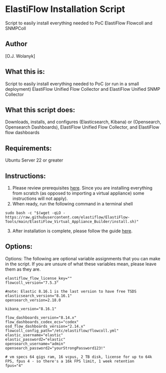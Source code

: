 # ElastiFlow Installation Script
Script to easily install everything needed to PoC ElastiFlow Flowcoll and SNMPColl

## Author
[O.J. Wolanyk]

What this is:
----------------
Script to easily install everything needed to PoC (or run in a small deployment) ElastiFlow Unified Flow Collector and ElastiFlow Unified SNMP Collector

What this script does:
----------------
Downloads, installs, and configures (Elasticsearch, Kibana) or (Opensearch, Opensearch Dashboards), ElastiFlow Unified Flow Collector, and ElastiFlow flow dashboards

Requirements:
----------------
Ubuntu Server 22 or greater

Instructions:
----------------
1) Please review prerequisites [here](https://docs.google.com/document/d/18XOxnAdxAW5bcqRRGEEKayJf_ViwYRAG/edit#heading=h.e87xs5ntz4yk). Since you are installing everything from scratch (as opposed to importing a virtual appliance) some instructions will not apply).
2) When ready, run the following command in a terminal shell
```
sudo bash -c "$(wget -qLO - https://raw.githubusercontent.com/elastiflow/ElastiFlow-Tools/main/ElastiFlow_Virtual_Appliance_Builder/install.sh)"
```
3) After installation is complete, please follow the guide [here](https://docs.google.com/document/d/18XOxnAdxAW5bcqRRGEEKayJf_ViwYRAG/edit?usp=sharing&ouid=106934919212917365947&rtpof=true&sd=true).

Options:
----------------
Options:
The following are optional variable assignments that you can make in the script. If you are unsure of what these variables mean, please leave them as they are.
```elastiflow_account_id=""
elastiflow_flow_license_key=""
flowcoll_version="7.5.3"

#note: Elastic 8.16.1 is the last version to have free TSDS
elasticsearch_version="8.16.1"
opensearch_version=2.18.0

kibana_version="8.16.1"

flow_dashboards_version="8.14.x"
flow_dashboards_codex_ecs="codex"
osd_flow_dashboards_version="2.14.x"
flowcoll_config_path="/etc/elastiflow/flowcoll.yml"
elastic_username="elastic"
elastic_password2="elastic"
opensearch_username="admin"
opensearch_password2="yourStrongPassword123!"

# vm specs 64 gigs ram, 16 vcpus, 2 TB disk, license for up to 64k FPS, fpus 4 - so there's a 16k FPS limit, 1 week retention
fpus="4"
```
